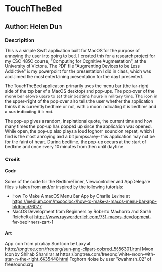 # TouchTheBed
## Author: Helen Dun

### Descripition
This is a simple Swift application built for MacOS for the purpose of annoying the user into going to bed. I created this for a research project for my CSC 485C course, "Computing for Cognitive Augmentation", at the University of Victoria. The PDF file "Augmenting Devices to be Less Addictive" is my powerpoint for the presentation I did in class, which was acclaimed the most entertaining presentation for the day I presented.


The TouchTheBed application primarily uses the menu bar (the far-right side of the top bar of a MacOS desktop) and pop-ups. The pop-over of the menu bar allows users to set their bedtime hours in military time. The icon in the upper-riight of the pop-over also tells the user whether the application thinks it is currently bedtime or not, with a moon indicating it is bedtime and a sun indicating it is not.


The pop-up gives a random, inspirational quote, the current time and how many times the pop-up has popped up since the application was opened. While open, the pop-up also plays a loud foghorn sound on repeat, which I find is the most annoying and a bit jumpscarey- this application may not be for the faint of heart. During bedtime, the pop-up occurs at the start of bedtime and once every 10 minutes from then until daytime.


### Credit
#### Code
Some of the code for the BedtimeTimer, Viewcontroller and AppDelegate files is taken from and/or inspired by the following tutorials:
- How To Make A macOS Menu Bar App by Charlie Levine at https://medium.com/macoclock/how-to-make-a-macos-menu-bar-app-bfdbbcd76077
- MacOS Development from Beginners by Roberto Machorro and Sarah Reichelt at https://www.raywenderlich.com/731-macos-development-for-beginners-part-1

#### Art
App Icon from pixabay
Sun Icon by Laxy at https://pngtree.com/freepng/sun-png-clipart-colored_5656301.html
Moon Icon by Shihab Shahrirar at https://pngtree.com/freepng/white-moon-with-star-in-the-night_6635448.html
Foghorn Noise by user "kwahmah_02" of freesound.org
